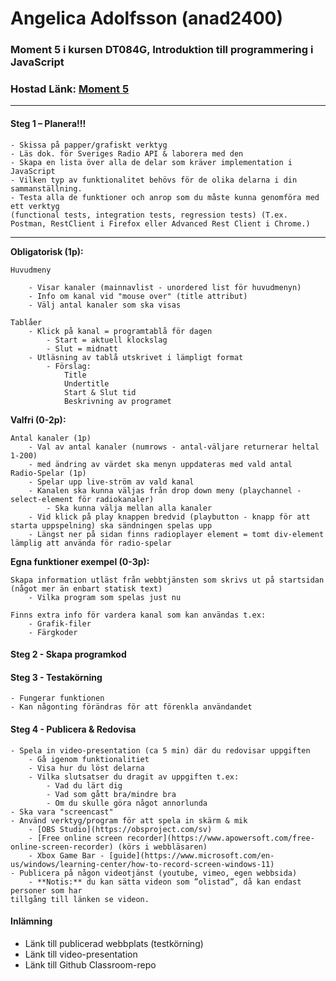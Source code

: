 # Angelica Adolfsson (anad2400) 

### Moment 5 i kursen DT084G, Introduktion till programmering i JavaScript

### Hostad Länk: [Moment 5](https://studenter.miun.se/~anad2400/dt084g/moment5/idex.html)
___

#### Steg 1 – Planera!!!

    - Skissa på papper/grafiskt verktyg
    - Läs dok. för Sveriges Radio API & laborera med den 
    - Skapa en lista över alla de delar som kräver implementation i JavaScript
    - Vilken typ av funktionalitet behövs för de olika delarna i din sammanställning.
    - Testa alla de funktioner och anrop som du måste kunna genomföra med ett verktyg 
    (functional tests, integration tests, regression tests) (T.ex. Postman, RestClient i Firefox eller Advanced Rest Client i Chrome.)

___
**Obligatorisk (1p):** 

    Huvudmeny

        - Visar kanaler (mainnavlist - unordered list för huvudmenyn)
        - Info om kanal vid "mouse over" (title attribut)
        - Välj antal kanaler som ska visas

    Tablåer
        - Klick på kanal = programtablå för dagen
            - Start = aktuell klockslag
            - Slut = midnatt
        - Utläsning av tablå utskrivet i lämpligt format
            - Förslag:
                Title
                Undertitle
                Start & Slut tid
                Beskrivning av programet
        
**Valfri (0-2p):**

    Antal kanaler (1p)
        - Val av antal kanaler (numrows - antal-väljare returnerar heltal 1-200)
        - med ändring av värdet ska menyn uppdateras med vald antal
    Radio-Spelar (1p)
        - Spelar upp live-ström av vald kanal
        - Kanalen ska kunna väljas från drop down meny (playchannel - select-element för radiokanaler) 
            - Ska kunna välja mellan alla kanaler
        - Vid klick på play knappen bredvid (playbutton - knapp för att starta uppspelning) ska sändningen spelas upp
        - Längst ner på sidan finns radioplayer element = tomt div-element lämplig att använda för radio-spelar

**Egna funktioner exempel (0-3p):**

    Skapa information utläst från webbtjänsten som skrivs ut på startsidan (något mer än enbart statisk text)
        - Vilka program som spelas just nu

    Finns extra info för vardera kanal som kan användas t.ex:
        - Grafik-filer
        - Färgkoder

#### Steg 2 - Skapa programkod

#### Steg 3 - Testakörning
    - Fungerar funktionen
    - Kan någonting förändras för att förenkla användandet

#### Steg 4 - Publicera & Redovisa
    - Spela in video-presentation (ca 5 min) där du redovisar uppgiften
        - Gå igenom funktionalitiet
        - Visa hur du löst delarna
        - Vilka slutsatser du dragit av uppgiften t.ex:
            - Vad du lärt dig
            - Vad som gått bra/mindre bra
            - Om du skulle göra något annorlunda
    - Ska vara "screencast"
    - Använd verktyg/program för att spela in skärm & mik
        - [OBS Studio](https://obsproject.com/sv)
        - [Free online screen recorder](https://www.apowersoft.com/free-online-screen-recorder) (körs i webbläsaren)
        - Xbox Game Bar - [guide](https://www.microsoft.com/en-us/windows/learning-center/how-to-record-screen-windows-11)
    - Publicera på någon videotjänst (youtube, vimeo, egen webbsida)
        - **Notis:** du kan sätta videon som ”olistad”, då kan endast personer som har
    tillgång till länken se videon.

#### Inlämning
- Länk till publicerad webbplats (testkörning)
- Länk till video-presentation
- Länk till Github Classroom-repo